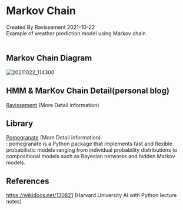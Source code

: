 # Markov Chain
Created By Ravissement 2021-10-22
<br>
Example of weather prediction model using Markov chain
<br><br>

## Markov Chain Diagram
![20211022_114300](https://user-images.githubusercontent.com/57596337/138393167-febfbac7-d887-4c1a-8f36-1761e03b9b75.png)


## HMM & MarKov Chain Detail(personal blog)
<a href="https://ravissement.tistory.com/247" target="_blank">Ravissement</a> (More Detail information)


## Library
<a href="https://pomegranate.readthedocs.io/en/latest/" target="_blank">Pomegranate</a> (More Detail information) <br>
 : pomegranate is a Python package that implements fast and flexible probabilistic models ranging from individual probability distributions to compositional models such as Bayesian networks and hidden Markov models.

## References 
https://wikidocs.net/130821 (Harvard University AI with Python 
lecture notes)
